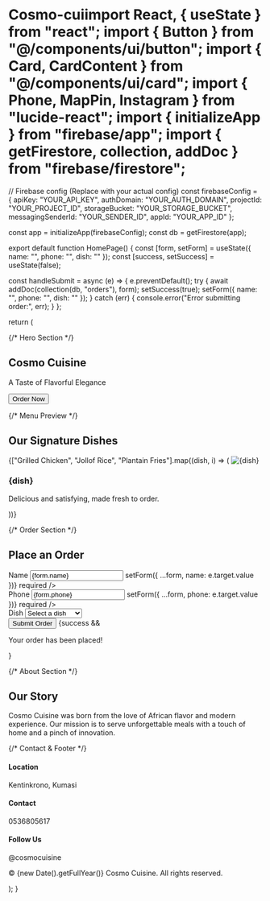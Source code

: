 # Cosmo-cuiimport React, { useState } from "react"; import { Button } from "@/components/ui/button"; import { Card, CardContent } from "@/components/ui/card"; import { Phone, MapPin, Instagram } from "lucide-react"; import { initializeApp } from "firebase/app"; import { getFirestore, collection, addDoc } from "firebase/firestore";

// Firebase config (Replace with your actual config) const firebaseConfig = { apiKey: "YOUR_API_KEY", authDomain: "YOUR_AUTH_DOMAIN", projectId: "YOUR_PROJECT_ID", storageBucket: "YOUR_STORAGE_BUCKET", messagingSenderId: "YOUR_SENDER_ID", appId: "YOUR_APP_ID" };

const app = initializeApp(firebaseConfig); const db = getFirestore(app);

export default function HomePage() { const [form, setForm] = useState({ name: "", phone: "", dish: "" }); const [success, setSuccess] = useState(false);

const handleSubmit = async (e) => { e.preventDefault(); try { await addDoc(collection(db, "orders"), form); setSuccess(true); setForm({ name: "", phone: "", dish: "" }); } catch (err) { console.error("Error submitting order:", err); } };

return ( <div className="min-h-screen bg-white text-gray-800"> {/* Hero Section */} <section className="bg-[url('/hero.jpg')] bg-cover bg-center text-white h-[90vh] flex items-center justify-center"> <div className="bg-black/50 p-10 rounded-xl text-center"> <h1 className="text-4xl md:text-6xl font-bold mb-4">Cosmo Cuisine</h1> <p className="text-lg md:text-2xl mb-6">A Taste of Flavorful Elegance</p> <Button className="bg-yellow-500 text-black hover:bg-yellow-600">Order Now</Button> </div> </section>

{/* Menu Preview */}
  <section className="py-16 px-4 md:px-20">
    <h2 className="text-3xl font-bold text-center mb-10">Our Signature Dishes</h2>
    <div className="grid grid-cols-1 md:grid-cols-3 gap-6">
      {["Grilled Chicken", "Jollof Rice", "Plantain Fries"].map((dish, i) => (
        <Card key={i} className="rounded-2xl shadow-md">
          <CardContent className="p-4">
            <img src={`/dish${i + 1}.jpg`} alt={dish} className="rounded-xl mb-4" />
            <h3 className="text-xl font-semibold">{dish}</h3>
            <p className="text-sm text-gray-600">Delicious and satisfying, made fresh to order.</p>
          </CardContent>
        </Card>
      ))}
    </div>
  </section>

  {/* Order Section */}
  <section className="py-16 px-4 md:px-20 bg-yellow-50">
    <div className="max-w-2xl mx-auto">
      <h2 className="text-3xl font-bold text-center mb-8">Place an Order</h2>
      <form onSubmit={handleSubmit} className="space-y-6">
        <div>
          <label className="block mb-1 font-medium">Name</label>
          <input
            type="text"
            className="w-full p-3 border rounded-lg"
            value={form.name}
            onChange={(e) => setForm({ ...form, name: e.target.value })}
            required
          />
        </div>
        <div>
          <label className="block mb-1 font-medium">Phone</label>
          <input
            type="text"
            className="w-full p-3 border rounded-lg"
            value={form.phone}
            onChange={(e) => setForm({ ...form, phone: e.target.value })}
            required
          />
        </div>
        <div>
          <label className="block mb-1 font-medium">Dish</label>
          <select
            className="w-full p-3 border rounded-lg"
            value={form.dish}
            onChange={(e) => setForm({ ...form, dish: e.target.value })}
            required
          >
            <option value="">Select a dish</option>
            <option value="Grilled Chicken">Grilled Chicken</option>
            <option value="Jollof Rice">Jollof Rice</option>
            <option value="Plantain Fries">Plantain Fries</option>
          </select>
        </div>
        <Button type="submit" className="w-full bg-yellow-500 text-black hover:bg-yellow-600">Submit Order</Button>
        {success && <p className="text-green-600 text-center">Your order has been placed!</p>}
      </form>
    </div>
  </section>

  {/* About Section */}
  <section className="bg-gray-100 py-16 px-4 md:px-20">
    <div className="max-w-4xl mx-auto text-center">
      <h2 className="text-3xl font-bold mb-6">Our Story</h2>
      <p className="text-lg text-gray-700">Cosmo Cuisine was born from the love of African flavor and modern experience. Our mission is to serve unforgettable meals with a touch of home and a pinch of innovation.</p>
    </div>
  </section>

  {/* Contact & Footer */}
  <footer className="bg-black text-white py-10 px-4 md:px-20">
    <div className="grid grid-cols-1 md:grid-cols-3 gap-6 text-center md:text-left">
      <div>
        <h4 className="text-lg font-semibold mb-2">Location</h4>
        <p className="flex items-center justify-center md:justify-start gap-2"><MapPin size={18} /> Kentinkrono, Kumasi</p>
      </div>
      <div>
        <h4 className="text-lg font-semibold mb-2">Contact</h4>
        <p className="flex items-center justify-center md:justify-start gap-2"><Phone size={18} /> 0536805617</p>
      </div>
      <div>
        <h4 className="text-lg font-semibold mb-2">Follow Us</h4>
        <p className="flex items-center justify-center md:justify-start gap-2"><Instagram size={18} /> @cosmocuisine</p>
      </div>
    </div>
    <div className="text-center mt-10 text-sm text-gray-400">&copy; {new Date().getFullYear()} Cosmo Cuisine. All rights reserved.</div>
  </footer>
</div>

); }



